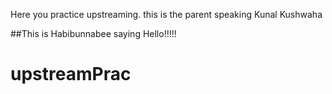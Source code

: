 Here you practice upstreaming.
this is the parent speaking
Kunal Kushwaha


\##This is Habibunnabee saying Hello!!!!!

# upstreamPrac

